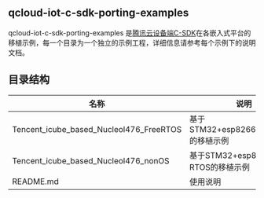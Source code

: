 ##  qcloud-iot-c-sdk-porting-examples 

qcloud-iot-c-sdk-porting-examples 是[腾讯云设备端C-SDK](https://github.com/tencentyun/qcloud-iot-sdk-embedded-c.git)在各嵌入式平台的移植示例，每一个目录为一个独立的示例工程，详细信息请参考每个示例下的说明文档。

## 目录结构
| 名称            | 说明 |
| ----            | ---- |
| Tencent_icube_based_Nucleol476_FreeRTOS           | 基于STM32+esp8266+FreeRTOS的移植示例 |
| Tencent_icube_based_Nucleol476_nonOS           | 基于STM32+esp8266+无RTOS的移植示例 |
| README.md       |使用说明 |